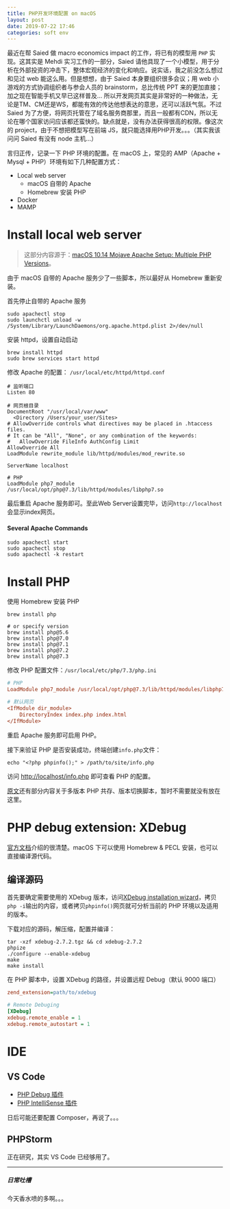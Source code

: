 ```yaml
---
title: PHP开发环境配置 on macOS
layout: post
date: 2019-07-22 17:46
categories: soft env
---
```


最近在帮 Saied 做 macro economics impact 的工作，将已有的模型用 `PHP` 实现。这其实是 Mehdi 实习工作的一部分，Saied 请他具现了一个小模型，用于分析在外部投资的冲击下，整体宏观经济的变化和响应。说实话，我之前没怎么想过和见过 web 能这么用。但是想想，由于 Saied 本身要组织很多会议；用 web 小游戏的方式协调组织者与参会人员的 brainstorm，总比传统 PPT 来的更加直接；加之现在智能手机又早已这样普及… 所以开发网页其实是非常好的一种做法，无论是TM、CM还是WS，都能有效的传达他想表达的意思，还可以活跃气氛。不过 Saied 为了方便，将网页托管在了域名服务商那里，而且一般都有CDN，所以无论在哪个国家访问应该都还蛮快的。缺点就是，没有办法获得很高的权限。像这次的 project，由于不想把模型写在前端 JS，就只能选择用PHP开发。。。（其实我该问问 Saied 有没有 node 主机…）

言归正传，记录一下 PHP 环境的配置。在 macOS 上，常见的 AMP（Apache + Mysql + PHP）环境有如下几种配置方式：

- Local web server
  - macOS 自带的 Apache
  - Homebrew 安装 PHP
- Docker
- MAMP



# Install local web server

> 这部分内容源于：[macOS 10.14 Mojave Apache Setup: Multiple PHP Versions](https://getgrav.org/blog/macos-mojave-apache-multiple-php-versions)。

由于 macOS 自带的 Apache 服务少了一些脚本，所以最好从 Homebrew 重新安装。

首先停止自带的 Apache 服务

```shell
sudo apachectl stop
sudo launchctl unload -w /System/Library/LaunchDaemons/org.apache.httpd.plist 2>/dev/null
```

安装 httpd，设置自动启动

```shell
brew install httpd
sudo brew services start httpd
```

修改 Apache 的配置： `/usr/local/etc/httpd/httpd.conf`

```properties
# 监听端口
Listen 80

# 网页根目录
DocumentRoot "/usr/local/var/www"
  <Directory /Users/your_user/Sites>
# AllowOverride controls what directives may be placed in .htaccess files.
# It can be "All", "None", or any combination of the keywords:
#   AllowOverride FileInfo AuthConfig Limit
AllowOverride All
LoadModule rewrite_module lib/httpd/modules/mod_rewrite.so

ServerName localhost
  
# PHP
LoadModule php7_module /usr/local/opt/php@7.3/lib/httpd/modules/libphp7.so
```

最后重启 Apache 服务即可。至此Web Server设置完毕，访问`http://localhost`会显示index网页。

#### Several Apache Commands

```shell
sudo apachectl start
sudo apachectl stop
sudo apachectl -k restart
```



# Install PHP

使用 Homebrew 安装 PHP

```shell
brew install php

# or specify version
brew install php@5.6
brew install php@7.0
brew install php@7.1
brew install php@7.2
brew install php@7.3
```

修改 PHP 配置文件：`/usr/local/etc/php/7.3/php.ini`

```ini
# PHP
LoadModule php7_module /usr/local/opt/php@7.3/lib/httpd/modules/libphp7.so

# 默认网页
<IfModule dir_module>
    DirectoryIndex index.php index.html
</IfModule>
```

重启 Apache 服务即可启用 PHP。

接下来验证 PHP 是否安装成功，终端创建`info.php`文件：

```shell
echo "<?php phpinfo();" > /path/to/site/info.php
```

访问 [http://localhost/info.php](http://localhost/info.php) 即可查看 PHP 的配置。

[原文](https://getgrav.org/blog/macos-mojave-apache-multiple-php-versions)还有部分内容关于多版本 PHP 共存、版本切换脚本，暂时不需要就没有放在这里。



# PHP debug extension: XDebug

[官方文档](https://xdebug.org/docs/install)介绍的很清楚。macOS 下可以使用 Homebrew & PECL 安装，也可以直接编译源代码。



## 编译源码

首先要确定需要使用的 XDebug 版本，访问[XDebug installation wizard](https://xdebug.org/wizard.php)，拷贝`php -i`输出的内容，或者拷贝`phpinfo()`网页就可分析当前的 PHP 环境以及适用的版本。

下载对应的源码，解压缩，配置并编译：

```shell
tar -xzf xdebug-2.7.2.tgz && cd xdebug-2.7.2
phpize
./configure --enable-xdebug
make
make install
```

在 PHP 脚本中，设置 XDebug 的路径，并设置远程 Debug（默认 9000 端口）

```ini
zend_extension=path/to/xdebug

# Remote Debuging
[XDebug]
xdebug.remote_enable = 1
xdebug.remote_autostart = 1
```



# IDE

## VS Code

- [PHP Debug 插件](https://marketplace.visualstudio.com/items?itemName=felixfbecker.php-debug)
- [PHP IntelliSense 插件](https://marketplace.visualstudio.com/items?itemName=felixfbecker.php-intellisense)

日后可能还要配置 Composer，再说了。。。



## PHPStorm

正在研究，其实 VS Code 已经够用了。



---

##### 日常吐槽

今天香水喷的多啊。。。



